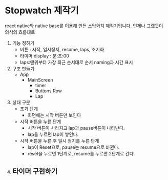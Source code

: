 # Stopwatch 제작기

react native와 native base를 이용해 만든 스탑와치 제작기입니다. 언제나 그랬듯이 의식의 흐름대로

1. 기능 정하기
   - 버튼 : 시작, 일시정지, resume, laps, 초기화
   - 타이머 display : 분:초:00
   - laps:맨위부터 가장 최근 순서대로 순서 naming과 시간 표시  
2. 구조 만들기
   - App
     - MainScreen
       - timer
       - Buttons Row
       - Lap
3. 상태 구분
   - 초기 단계
     - 화면에는 시작 버튼만 보인다
   - 시작 버튼을 누른 단계
     - 시작 버튼이 사라지고 lap과 pause버튼이 나타난다.
     - lap을 누르면 lap이 쌓인다.
   - 시작 버튼을 누른 후 일시 정지를 누른 단계
     - lap이 Reset으로, pause는 resume으로 바뀐다.
     - reset을 누르면 1단계로, resume를 누르면 2단계로 간다. 
4. 타이머 구현하기
   - 